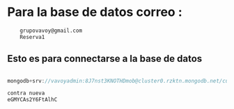 # Para la base de datos correo : 
```html
    grupovavoy@gmail.com
    Reserva1
```

## Esto es para connectarse a la base de datos
```javascript

mongodb+srv://vavoyadmin:8J7nst3KNOTHDmob@cluster0.rzktn.mongodb.net/customers

contra nueva 
eGMYCAs2Y6FtAlhC

```

